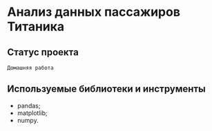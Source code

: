 # Анализ данных пассажиров Титаника

## Статус проекта
`Домашняя работа`

## Используемые библиотеки и инструменты
- pandas;
- matplotlib;
- numpy.
